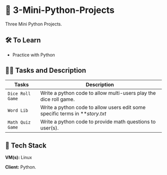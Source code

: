 
# 🦾 3-Mini-Python-Projects


Three Mini Python Projects.



## 🛠 To Learn
- Practice with Python


## 👨‍💻 Tasks and Description
| Tasks             | Description                                                                |
| ----------------- | ------------------------------------------------------------------ |
| `Dice Roll Game` | Write a python code to allow multi-users play the dice roll game. |
| `Word Lib`| Write a python code to allow users edit some specific terms in ***story.txt* |
| `Math Quiz Game` | Write a python code to provide math questions to user(s). |

## 🚀 Tech Stack

**VM(s):** Linux

**Client:** Python.
